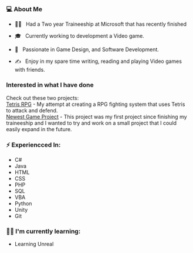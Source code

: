 
<h3> 💻 About Me </h3>

- 👩‍💻 &nbsp; Had a Two year Traineeship at Microsoft that has recently finished

- 🎓 &nbsp; Currently working to development a Video game.

- 🌱 &nbsp; Passionate in Game Design, and Software Development.

- ✍️ &nbsp; Enjoy in my spare time writing, reading and playing Video games with friends.

<h3> Interested in what I have done</h3>
Check out these two projects: 
<br><a href="https://github.com/willpk03/TetrisRPG">Tetris RPG</a> - My attempt at creating a RPG fighting system that uses Tetris to attack and defend. 
<br><a href="https://github.com/willpk03/Run-in-Bullet-Hell-">Newest Game Project</a> - This project was my first project since finishing my traineeship and I wanted to try and work on a small project that I could easily expand in the future. 

### ⚡ Experiencced In:
- C#
- Java
- HTML
- CSS
- PHP
- SQL
- VBA
- Python
- Unity
- Git

### 👩‍💻 I'm currently learning:
- Learning Unreal
